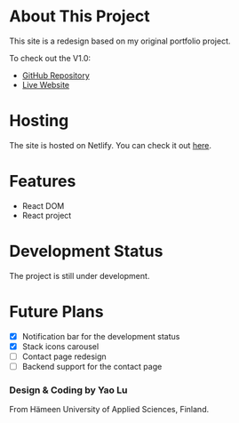 # About This Project

This site is a redesign based on my original portfolio project.

To check out the V1.0:
- [GitHub Repository](https://github.com/TecJoJo/MyReactResumeWebsite)
- [Live Website](https://welcome-to-yao-website.netlify.app/)


# Hosting

The site is hosted on Netlify. You can check it out [here](https://tecjojo.netlify.app/).


# Features

- React DOM
- React project

# Development Status

The project is still under development.

# Future Plans

- [x] Notification bar for the development status
- [x] Stack icons carousel
- [ ] Contact page redesign
- [ ] Backend support for the contact page

### Design & Coding by Yao Lu
From Hämeen University of Applied Sciences, Finland.
